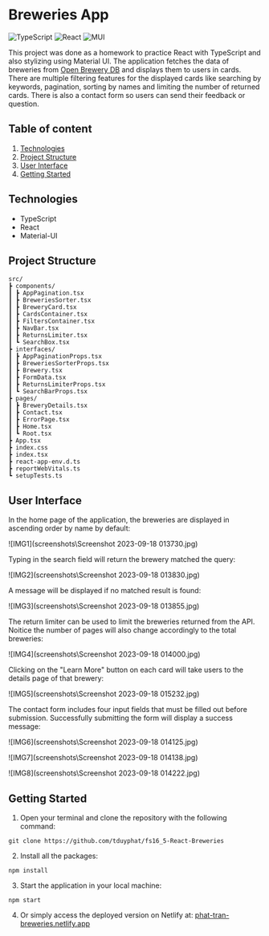 # Breweries App

![TypeScript](https://img.shields.io/badge/typescript-%23007ACC.svg?style=for-the-badge&logo=typescript&logoColor=white)
![React](https://img.shields.io/badge/react-%2320232a.svg?style=for-the-badge&logo=react&logoColor=%2361DAFB)
![MUI](https://img.shields.io/badge/MUI-%230081CB.svg?style=for-the-badge&logo=mui&logoColor=white)

This project was done as a homework to practice React with TypeScript and also stylizing using Material UI. The application fetches the data of breweries from [Open Brewery DB](https://www.openbrewerydb.org/documentation) and displays them to users in cards. There are multiple filtering features for the displayed cards like searching by keywords, pagination, sorting by names and limiting the number of returned cards. There is also a contact form so users can send their feedback or question.

## Table of content

1. [Technologies](#technologies)
2. [Project Structure](#project-structure)
3. [User Interface](#user-interface)
3. [Getting Started](#getting-started)

## Technologies

- TypeScript
- React
- Material-UI

## Project Structure
````
src/
┣ components/
┃ ┣ AppPagination.tsx
┃ ┣ BreweriesSorter.tsx
┃ ┣ BreweryCard.tsx
┃ ┣ CardsContainer.tsx
┃ ┣ FiltersContainer.tsx
┃ ┣ NavBar.tsx
┃ ┣ ReturnsLimiter.tsx
┃ ┗ SearchBox.tsx
┣ interfaces/
┃ ┣ AppPaginationProps.tsx
┃ ┣ BreweriesSorterProps.tsx
┃ ┣ Brewery.tsx
┃ ┣ FormData.tsx
┃ ┣ ReturnsLimiterProps.tsx
┃ ┗ SearchBarProps.tsx
┣ pages/
┃ ┣ BreweryDetails.tsx
┃ ┣ Contact.tsx
┃ ┣ ErrorPage.tsx
┃ ┣ Home.tsx
┃ ┗ Root.tsx
┣ App.tsx
┣ index.css
┣ index.tsx
┣ react-app-env.d.ts
┣ reportWebVitals.ts
┗ setupTests.ts

````

## User Interface

In the home page of the application, the breweries are displayed in ascending order by name by default:

![IMG1](screenshots\Screenshot 2023-09-18 013730.jpg)

Typing in the search field will return the brewery matched the query:

![IMG2](screenshots\Screenshot 2023-09-18 013830.jpg)

A message will be displayed if no matched result is found:

![IMG3](screenshots\Screenshot 2023-09-18 013855.jpg)

The return limiter can be used to limit the breweries returned from the API. Noitice the number of pages will also change accordingly to the total breweries:

![IMG4](screenshots\Screenshot 2023-09-18 014000.jpg)

Clicking on the "Learn More" button on each card will take users to the details page of that brewery:

![IMG5](screenshots\Screenshot 2023-09-18 015232.jpg)

The contact form includes four input fields that must be filled out before submission. Successfully submitting the form will display a success message:

![IMG6](screenshots\Screenshot 2023-09-18 014125.jpg)

![IMG7](screenshots\Screenshot 2023-09-18 014138.jpg)

![IMG8](screenshots\Screenshot 2023-09-18 014222.jpg)

## Getting Started

1. Open your terminal and clone the repository with the following command: 
```
git clone https://github.com/tduyphat/fs16_5-React-Breweries
```

2. Install all the packages:

```
npm install
```

3. Start the application in your local machine:

```
npm start
```

4. Or simply access the deployed version on Netlify at: [phat-tran-breweries.netlify.app](phat-tran-breweries.netlify.app)









